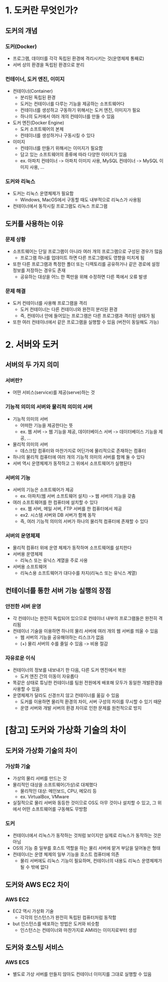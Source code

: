 # 1. 도커란 무엇인가?

## 도커의 개념

### 도커(Docker)
- 프로그램, 데이터를 각각 독립된 환경에 격리시키는 것(운영체제 통째로)
- 서버 상의 환경을 독립된 환경으로 분리

### 컨테이너, 도커 엔진, 이미지
- 컨테이너(Container)
  - 분리된 독립된 환경
  - 도커는 컨테이너를 다루는 기능을 제공하는 소프트웨어다
  - 컨테이너를 생성하고 구동하기 위해서는 도커 엔진, 이미지가 필요
  - 하나의 도커에서 여러 개의 컨테이너를 만들 수 있음
- 도커 엔진(Docker Engine)
  - 도커 소프트웨어의 본체
  - 컨테이너를 생성하거나 구동시킬 수 있다
- 이미지
  - 컨테이너를 만들기 위해서는 이미지가 필요함
  - 담고 있는 소프트웨어의 종류에 따라 다양한 이미지가 있음
  - ex. 아파치 컨테이너 -> 아파치 이미지 사용, MySQL 컨테이너 -> MySQL 이미지 사용, ...

### 도커와 리눅스
- 도커는 리눅스 운영체제가 필요함
  - Windows, MacOS에서 구동할 때도 내부적으로 리눅스가 사용됨
- 컨테이너에서 동작시킬 프로그램도 리눅스 프로그램

## 도커를 사용하는 이유

### 문제 상황
- 소프트웨어는 단일 프로그램이 아니라 여러 개의 프로그램으로 구성된 경우가 많음
  - 프로그램 하나를 업데이트 하면 다른 프로그램에도 영향을 미치게 됨
- 또한 다른 프로그램과 특정한 폴더 또는 디렉토리를 공유하거나 같은 경로에 설정 정보를 저장하는 경우도 존재
  - 공유하는 대상을 어느 한 쪽만을 위해 수정하면 다른 쪽에서 오류 발생

### 문제 해결
- 도커 컨테이너를 사용해 프로그램을 격리
  - 도커 컨테이너는 다른 컨테이너와 완전히 분리된 환경
  - 즉, 컨테이너 안에 들어있는 프로그램은 다른 프로그램과 격리된 상태가 됨
- 또한 여러 컨테이너에서 같은 프로그램을 실행할 수 있음 (버전이 동일해도 가능)

# 2. 서버와 도커

## 서버의 두 가지 의미

### 서버란?
- 어떤 서비스(service)를 제공(serve)하는 것

### 기능적 의미의 서버와 물리적 의미의 서버
- 기능적 의미의 서버
  - 어떠한 기능을 제공한다는 뜻
  - ex. 웹 서버 -> 웹 기능을 제공, 데이터베이스 서버 -> 데이터베이스 기능을 제공, ...
- 물리적 의미의 서버
  - 데스크탑 컴퓨터와 마찬가지로 어딘가에 물리적으로 존재하는 컴퓨터
- 하나의 물리적 컴퓨터에 여러 개의 기능적 의미의 서버를 함께 둘 수 있다
- 서버 역시 운영체제가 동작하고 그 위에서 소프트웨어가 실행된다

### 서버의 기능
- 서버의 기능은 소프트웨어가 제공
  - ex. 아파치(웹 서버 소프트웨어 설치) -> 웹 서버의 기능을 갖춤
- 여러 소프트웨어를 한 컴퓨터에 설치할 수 있다
  - ex. 웹 서버, 메일 서버, FTP 서버를 한 컴퓨터에서 제공
  - ex2. 시스템 서버와 DB 서버가 함께 동작
  - 즉, 여러 기능적 의미의 서버가 하나의 물리적 컴퓨터에 존재할 수 있다

### 서버의 운영체제
- 물리적 컴퓨터 위에 운영 체제가 동작하며 소프트웨어를 설치한다
- 서버용 운영체제
  - 리눅스 또는 유닉스 계열을 주로 사용
- 서버용 소프트웨어
  - 리눅스용 소프트웨어가 대다수를 차지(리눅스 또는 유닉스 계열)

## 컨테이너를 통한 서버 기능 실행의 장점

### 안전한 서버 운영
- 각 컨테이너는 완전히 독립되어 있으므로 컨테이너 내부의 프로그램들은 완전히 격리됨
- 컨테이너 기술을 이용하면 하나의 물리 서버에 여러 개의 웹 서버를 띄울 수 있음
  - 웹 서버의 기능을 공유해야하는 리스크가 없음
  - (+) 물리 서버의 수를 줄일 수 있음 -> 비용 절감

### 자유로운 이식
- 컨테이너의 정보를 내보내기 한 다음, 다른 도커 엔진에서 복원
  - 도커 엔진 간의 이동이 자유롭다
- 똑같은 상태로 튜닝한 컨테이너를 팀원 전원에게 배포해 모두가 동일한 개발환경을 사용할 수 있음
- 운영체제가 달라도 신경쓰지 않고 컨테이너를 옮길 수 있음
  - 도커를 이용하면 물리적 환경의 차이, 서버 구성의 차이를 무시할 수 있기 때문
  - 운영 서버와 개발 서버의 환경 차이로 인한 문제를 원천적으로 방지

# [참고] 도커와 가상화 기술의 차이

## 도커와 가상화 기술의 차이

### 가상화 기술
- 가상의 물리 서버를 만드는 것
- 물리적인 대상을 소프트웨어(가상)로 대체했다
  - 물리적인 대상: 메인보드, CPU, 메모리 등
  - ex. VirtualBox, VMware
- 실질적으로 물리 서버와 동등한 것이므로 OS도 아무 것이나 설치할 수 있고, 그 위에서 어떤 소프트웨어를 구동해도 무방함

### 도커
- 컨테이너에서 리눅스가 동작하는 것처럼 보이지만 실제로 리눅스가 동작하는 것은 아님
- OS의 기능 중 일부를 호스트 역할을 하는 물리 서버에 맡겨 부담을 덜어놓은 형태
- 컨테이너는 운영 체제의 일부 기능을 호스트 컴퓨터에 의존
  - 물리 서버에도 리눅스 기능이 필요하며, 컨테이너의 내용도 리눅스 운영체제가 될 수 밖에 없다

## 도커와 AWS EC2 차이

### AWS EC2
- EC2 역시 가상화 기술
  - 각각의 인스턴스가 완전히 독립된 컴퓨터처럼 동작함
- but 인스턴스를 배포하는 방법은 도커와 비슷함
  - 인스턴스는 컨테이너와 마찬가지로 AMI라는 이미지로부터 생성

## 도커와 호스팅 서비스

### AWS ECS
- 별도로 가상 서버를 만들지 않아도 컨테이너 이미지를 그대로 실행할 수 있음
